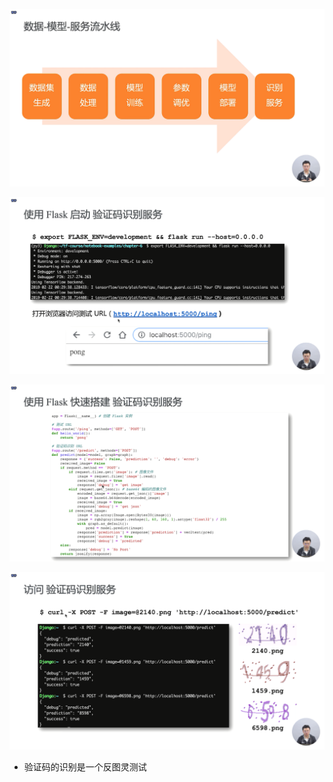 ![1574777948798](assets/1574777948798.png)

![1574778305702](assets/1574778305702.png)

![1574826848636](assets/1574826848636.png)

![1574778398062](assets/1574778398062.png)

- 验证码的识别是一个反图灵测试

